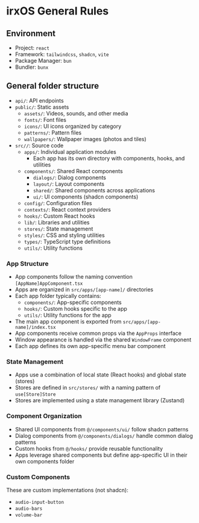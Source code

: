 # irxOS General Rules

## Environment
- Project: `react`
- Framework: `tailwindcss`, `shadcn`, `vite`
- Package Manager: `bun`
- Bundler: `bunx`

## General folder structure
- `api/`: API endpoints
- `public/`: Static assets
  - `assets/`: Videos, sounds, and other media
  - `fonts/`: Font files
  - `icons/`: UI icons organized by category
  - `patterns/`: Pattern files
  - `wallpapers/`: Wallpaper images (photos and tiles)
- `src//`: Source code
  - `apps/`: Individual application modules
    - Each app has its own directory with components, hooks, and utilities
  - `components/`: Shared React components
    - `dialogs/`: Dialog components
    - `layout/`: Layout components
    - `shared/`: Shared components across applications
    - `ui/`: UI components (shadcn components)
  - `config/`: Configuration files
  - `contexts/`: React context providers
  - `hooks/`: Custom React hooks
  - `lib/`: Libraries and utilities
  - `stores/`: State management
  - `styles/`: CSS and styling utilities
  - `types/`: TypeScript type definitions
  - `utils/`: Utility functions

### App Structure
- App components follow the naming convention `[AppName]AppComponent.tsx`
- Apps are organized in `src/apps/[app-name]/` directories
- Each app folder typically contains:
  - `components/`: App-specific components
  - `hooks/`: Custom hooks specific to the app
  - `utils/`: Utility functions for the app
- The main app component is exported from `src/apps/[app-name]/index.tsx`
- App components receive common props via the `AppProps` interface
- Window appearance is handled via the shared `WindowFrame` component
- Each app defines its own app-specific menu bar component

### State Management
- Apps use a combination of local state (React hooks) and global state (stores)
- Stores are defined in `src/stores/` with a naming pattern of `use[Store]Store`
- Stores are implemented using a state management library (Zustand)

### Component Organization
- Shared UI components from `@/components/ui/` follow shadcn patterns
- Dialog components from `@/components/dialogs/` handle common dialog patterns
- Custom hooks from `@/hooks/` provide reusable functionality
- Apps leverage shared components but define app-specific UI in their own components folder

### Custom Components
These are custom implementations (not shadcn):
- `audio-input-button`
- `audio-bars`
- `volume-bar`
